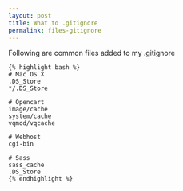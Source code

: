 ```yaml
---
layout: post
title: What to .gitignore
permalink: files-gitignore
---
```


Following are common files added to my .gitignore

    {% highlight bash %}
	# Mac OS X
	.DS_Store
    */.DS_Store
    
    # Opencart
    image/cache
    system/cache
    vqmod/vqcache
    
    # Webhost
    cgi-bin
    
    # Sass
    sass_cache
    .DS_Store
    {% endhighlight %}
